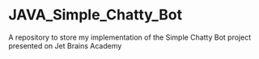 # JAVA_Simple_Chatty_Bot
A repository to store my implementation of the Simple Chatty Bot project presented on Jet Brains Academy
